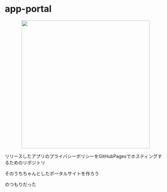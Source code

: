 # app-portal

<p align="center">
    <a href="https://www.efabvx.com/pages/native/">
      <img src="https://hhh67.github.io/app-portal/public/link_button.png" width="400">
    </a>  
</p>

リリースしたアプリのプライバシーポリシーをGitHubPagesでホスティングするためのリポジトリ

そのうちちゃんとしたポータルサイトを作ろう

のつもりだった
